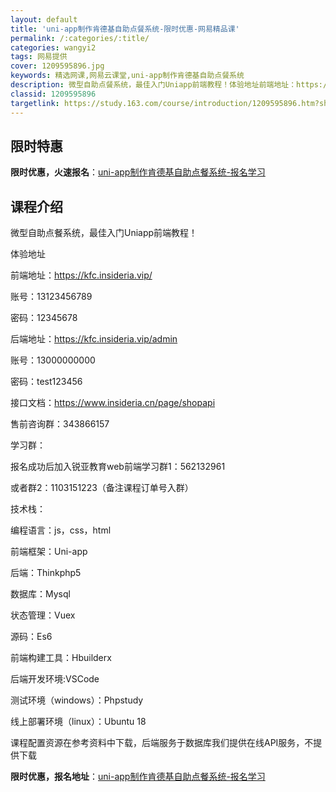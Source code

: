 ```yaml
---
layout: default
title: 'uni-app制作肯德基自助点餐系统-限时优惠-网易精品课'
permalink: /:categories/:title/
categories: wangyi2
tags: 网易提供
cover: 1209595896.jpg
keywords: 精选网课,网易云课堂,uni-app制作肯德基自助点餐系统
description: 微型自助点餐系统，最佳入门Uniapp前端教程！体验地址前端地址：https://kfc.insideria.vip/账
classid: 1209595896
targetlink: https://study.163.com/course/introduction/1209595896.htm?share=1&shareId=1025206652&utm_campaign=share&utm_medium=iphoneShare&utm_source=&utm_u=1025206652
---
```


## 限时特惠

**限时优惠，火速报名**：[uni-app制作肯德基自助点餐系统-报名学习](https://study.163.com/course/introduction/1209595896.htm?share=1&shareId=1025206652&utm_campaign=share&utm_medium=iphoneShare&utm_source=&utm_u=1025206652)

## 课程介绍

微型自助点餐系统，最佳入门Uniapp前端教程！



体验地址

前端地址：https://kfc.insideria.vip/

账号：13123456789

密码：12345678

后端地址：https://kfc.insideria.vip/admin

账号：13000000000

密码：test123456

接口文档：https://www.insideria.cn/page/shopapi



售前咨询群：343866157

学习群：

报名成功后加入锐亚教育web前端学习群1：562132961

或者群2：1103151223（备注课程订单号入群）



技术栈：

编程语言：js，css，html

前端框架：Uni-app

后端：Thinkphp5

数据库：Mysql 

状态管理：Vuex

源码：Es6

前端构建工具：Hbuilderx

后端开发环境:VSCode

测试环境（windows）：Phpstudy

线上部署环境（linux）：Ubuntu 18

课程配置资源在参考资料中下载，后端服务于数据库我们提供在线API服务，不提供下载

**限时优惠，报名地址**：[uni-app制作肯德基自助点餐系统-报名学习](https://study.163.com/course/introduction/1209595896.htm?share=1&shareId=1025206652&utm_campaign=share&utm_medium=iphoneShare&utm_source=&utm_u=1025206652)

